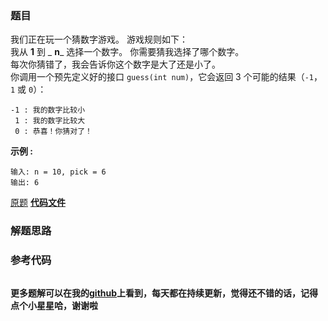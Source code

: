 ### 题目
我们正在玩一个猜数字游戏。 游戏规则如下：  
我从  **1**  到  _ **n**_  选择一个数字。 你需要猜我选择了哪个数字。  
每次你猜错了，我会告诉你这个数字是大了还是小了。  
你调用一个预先定义好的接口 `guess(int num)`，它会返回 3 个可能的结果（`-1`，`1` 或 `0`）：

    
    
    -1 : 我的数字比较小
     1 : 我的数字比较大
     0 : 恭喜！你猜对了！
    

**示例 :**

    
    
    输入: n = 10, pick = 6
    输出: 6

[原题](https://leetcode-cn.com/problems/guess-number-higher-or-lower/)    **[代码文件]()**


### 解题思路




### 参考代码

```go


```




**更多题解可以在我的[github](https://github.com/LZH139/leetcode_Go)上看到，每天都在持续更新，觉得还不错的话，记得点个小星星哈，谢谢啦**
